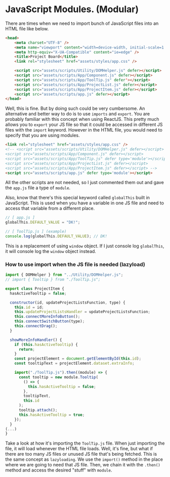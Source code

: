 # JavaScript Modules. (Modular)

There are times when we need to import bunch of JavaScript files into an HTML file like below.

```html
<head>
    <meta charset="UTF-8" />
    <meta name="viewport" content="width=device-width, initial-scale=1.0" />
    <meta http-equiv="X-UA-Compatible" content="ie=edge" />
    <title>Project Board</title>
    <link rel="stylesheet" href="assets/styles/app.css" />

    <script src="assets/scripts/Utility/DOMHelper.js" defer></script>
    <script src="assets/scripts/App/Component.js" defer></script>
    <script src="assets/scripts/App/ToolTip.js" defer'></script>
    <script src="assets/scripts/App/ProjectList.js" defer></script>
    <script src="assets/scripts/App/ProjectItem.js" defer></script>
    <script src="assets/scripts/app.js" defer></script>
</head>
```

Well, this is fine. But by doing such could be very cumbersome. An alternative and better way to do is to use `imports` and `export`. You are probably familiar with this concept when using ReactJS. This pretty much allows you to `export` your JS file so that it could be accessed in different JS files with the `import` keyword.
However in the HTML file, you would need to specify that you are using modules.

```html
<link rel="stylesheet" href="assets/styles/app.css" />
<!-- <script src="assets/scripts/Utility/DOMHelper.js" defer></script>
<script src="assets/scripts/App/Component.js" defer></script>
<script src="assets/scripts/App/ToolTip.js" defer type='module'></script>
<script src="assets/scripts/App/ProjectList.js" defer></script>
<script src="assets/scripts/App/ProjectItem.js" defer></script> -->
<script src="assets/scripts/app.js" defer type='module'></script>
```

All the other scripts are not needed, so I just commented them out and gave the `app.js` file a type of `module`.

Also, know that there's this special keyword called `globalThis` built in JavaScript. This is used when you have a variable in one JS file and need to access that variable from a different place.

```javascript
// [ app.js ]
globalThis.DEFAULT_VALUE = "DK!";

// [ ToolTip.js ] (example)
console.log(globalThis.DEFAULT_VALUE); // DK!
```

This is a replacement of using `window` object. If I just console log `globalThis`, it will console log the `window` object instead.

### How to use import when the JS file is needed (lazyload)

```javascript
import { DOMHelper } from "../Utility/DOMHelper.js";
// import { Tooltip } from "./ToolTip.js";

export class ProjectItem {
  hasActiveTooltip = false;

  constructor(id, updateProjectListsFunction, type) {
    this.id = id;
    this.updateProjectListsHandler = updateProjectListsFunction;
    this.connectMoreInfoButton();
    this.connectSwitchButton(type);
    this.connectDrag();
  }

  showMoreInfoHandler() {
    if (this.hasActiveTooltip) {
      return;
    }
    const projectElement = document.getElementById(this.id);
    const tooltipText = projectElement.dataset.extraInfo;

    import("./ToolTip.js").then((module) => {
      const tooltip = new module.Tooltip(
        () => {
          this.hasActiveTooltip = false;
        },
        tooltipText,
        this.id
      );
      tooltip.attach();
      this.hasActiveTooltip = true;
    });
  }
(...)
}
```

Take a look at how it's importing the `ToolTip.js` file. When just importing the file, it will load whenever the HTML file loads. Well, it's fine, but what if there are too many JS files or unused JS file that's being fetched.
This is the same concept as `lazyloading`. We use the `import()` method in the place where we are going to need that JS file. Then, we chain it with the `.then()` method and access the desired "stuff" with `module`.